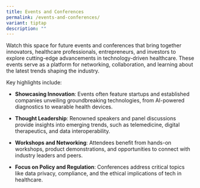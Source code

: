 ```yaml
---
title: Events and Conferences
permalink: /events-and-conferences/
variant: tiptap
description: ""
---
```

<p>Watch this space for future events and conferences that bring together
innovators, healthcare professionals, entrepreneurs, and investors to explore
cutting-edge advancements in technology-driven healthcare. These events
serve as a platform for networking, collaboration, and learning about the
latest trends shaping the industry.</p>
<p>Key highlights include:</p>
<ul data-tight="true" class="tight">
<li>
<p><strong>Showcasing Innovation</strong>: Events often feature startups
and established companies unveiling groundbreaking technologies, from AI-powered
diagnostics to wearable health devices.</p>
</li>
<li>
<p><strong>Thought Leadership</strong>: Renowned speakers and panel discussions
provide insights into emerging trends, such as telemedicine, digital therapeutics,
and data interoperability.</p>
</li>
<li>
<p><strong>Workshops and Networking</strong>: Attendees benefit from hands-on
workshops, product demonstrations, and opportunities to connect with industry
leaders and peers.</p>
</li>
<li>
<p><strong>Focus on Policy and Regulation</strong>: Conferences address critical
topics like data privacy, compliance, and the ethical implications of tech
in healthcare.</p>
</li>
</ul>
<p></p>